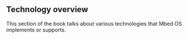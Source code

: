 ## Technology overview

This section of the book talks about various technologies that Mbed OS implements or supports.

